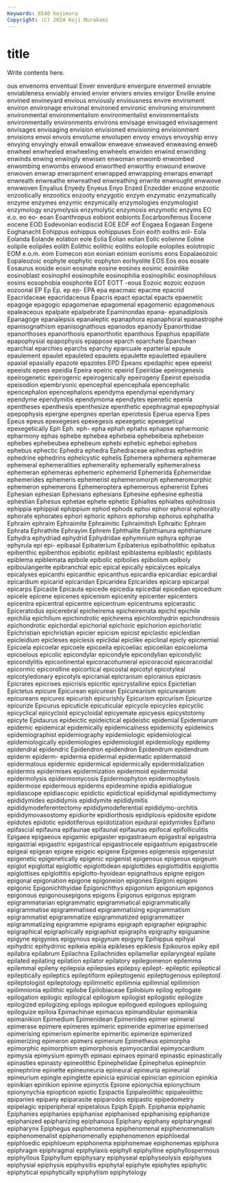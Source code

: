 ```yaml
---
Keywords: 8540 kojimura
Copyright: (C) 2024 Koji Murakami
---
```


# title

Write contents here.



ous envenoms enventual Enver enverdure envergure envermeil
enviable enviableness enviably envied envier enviers envies envigor Enville envine
envined envineyard envious enviously enviousness envire enviroment environ environage environal
environed environic environing environment environmental environmentalism environmentalist environmentalists environmentally environments
environs envisage envisaged envisagement envisages envisaging envision envisioned envisioning envisionment
envisions envoi envois envolume envolupen envoy envoys envoyship envy envying
envyingly enwall enwallow enweave enweaved enweaving enweb enwheel enwheeled enwheeling
enwheels enwiden enwind enwinding enwinds enwing enwingly enwisen enwoman enwomb
enwombed enwombing enwombs enwood enworthed enworthy enwound enwove enwoven enwrap
enwrapment enwrapped enwrapping enwraps enwrapt enwreath enwreathe enwreathed enwreathing enwrite
enwrought enwwove enwwoven Enyalius Enyedy Enyeus Enyo Enzed Enzedder enzone
enzootic enzootically enzootics enzooty enzygotic enzym enzymatic enzymatically enzyme enzymes
enzymic enzymically enzymologies enzymologist enzymology enzymolysis enzymolytic enzymosis enzymotic enzyms
EO e.o. eo eo- eoan Eoanthropus eobiont eobionts Eocarboniferous Eocene
eocene EOD Eodevonian eodiscid EOE EOF eof Eogaea Eogaean Eogene
Eoghanacht Eohippus eohippus eohippuses Eoin eoith eoiths eol- Eola Eolanda
Eolande eolation eole Eolia Eolian eolian Eolic eolienne Eoline eolipile
eolipiles eolith Eolithic eolithic eoliths eolopile eolopiles eolotropic EOM e.o.m.
eom Eomecon eon eonian eonism eonisms eons Eopalaeozoic Eopaleozoic eophyte
eophytic eophyton eorhyolite EOS Eos eos eosate Eosaurus eoside eosin
eosinate eosine eosines eosinic eosinlike eosinoblast eosinophil eosinophile eosinophilia eosinophilic
eosinophilous eosins eosophobia eosphorite EOT EOTT -eous Eozoic eozoic eozoon
eozoonal EP Ep Ep. ep ep- EPA epa epacmaic epacme
epacrid Epacridaceae epacridaceous Epacris epact epactal epacts epaenetic epagoge epagogic
epagomenae epagomenal epagomenic epagomenous epaleaceous epalpate epalpebrate Epaminondas epana- epanadiplosis
Epanagoge epanalepsis epanaleptic epanaphora epanaphoral epanastrophe epanisognathism epanisognathous epanodos epanody
Epanorthidae epanorthoses epanorthosis epanorthotic epanthous Epaphus epapillate epapophysial epapophysis epappose
eparch eparchate Eparchean eparchial eparchies eparchs eparchy eparcuale eparterial epaule
epaulement epaulet epauleted epaulets epaulette epauletted epauliere epaxial epaxially epazote
epazotes EPD Epeans epedaphic epee epeeist epeeists epees epeidia Epeira
epeiric epeirid Epeiridae epeirogenesis epeirogenetic epeirogenic epeirogenically epeirogeny Epeirot epeisodia
epeisodion epembryonic epencephal epencephala epencephalic epencephalon epencephalons ependyma ependymal ependymary
ependyme ependymitis ependymoma ependytes epenetic epenla epentheses epenthesis epenthesize epenthetic
epephragmal epepophysial epepophysis epergne epergnes eperlan eperotesis Eperua eperva Epes
Epeus epeus epexegeses epexegesis epexegetic epexegetical epexegetically Eph Eph. eph-
epha ephah ephahs ephapse epharmonic epharmony ephas ephebe ephebea ephebeia
ephebeibeia ephebeion ephebes ephebeubea ephebeum ephebi ephebic epheboi ephebos ephebus
ephectic Ephedra ephedra Ephedraceae ephedras ephedrin ephedrine ephedrins ephelcystic ephelis
Ephemera ephemera ephemerae ephemeral ephemeralities ephemerality ephemerally ephemeralness ephemeran ephemeras
ephemeric ephemerid Ephemerida Ephemeridae ephemerides ephemeris ephemerist ephemeromorph ephemeromorphic ephemeron
ephemerons Ephemeroptera ephemerous ephererist Ephes Ephesian ephesian Ephesians ephesians Ephesine
ephesine ephestia ephestian Ephesus ephetae ephete ephetic Ephialtes ephialtes ephidrosis
ephippia ephippial ephippium ephod ephods ephoi ephor ephoral ephoralty ephorate
ephorates ephori ephoric ephors ephorship ephorus ephphatha Ephraim ephraim Ephraimite
Ephraimitic Ephraimitish Ephraitic Ephram Ephrata Ephrathite Ephrayim Ephrem Ephthalite Ephthianura
ephthianure Ephydra ephydriad ephydrid Ephydridae ephymnium ephyra ephyrae ephyrula epi
epi- epibasal Epibaterium Epibaterius epibatholithic epibatus epibenthic epibenthos epibiotic epiblast
epiblastema epiblastic epiblasts epiblema epiblemata epibole epibolic epibolies epibolism epiboly
epiboulangerite epibranchial epic epical epically epicalyces epicalyx epicalyxes epicanthi epicanthic
epicanthus epicardia epicardiac epicardial epicardium epicarid epicaridan Epicaridea Epicarides epicarp
epicarpal epicarps Epicaste Epicauta epicede epicedia epicedial epicedian epicedium epicele
epicene epicenes epicenism epicenity epicenter epicenters epicentra epicentral epicentre epicentrum
epicentrums epicerastic Epiceratodus epicerebral epicheirema epicheiremata epichil epichile epichilia epichilium
epichindrotic epichirema epichlorohydrin epichondrosis epichondrotic epichordal epichorial epichoric epichorion epichoristic
Epichristian epichristian epicier epicism epicist epiclastic epicleidian epicleidium epicleses epiclesis
epiclidal epiclike epiclinal epicly epicnemial Epicoela epicoelar epicoele epicoelia epicoeliac
epicoelian epicoeloma epicoelous epicolic epicondylar epicondyle epicondylian epicondylic epicondylitis epicontinental
epicoracohumeral epicoracoid epicoracoidal epicormic epicorolline epicortical epicostal epicotyl epicotyleal epicotyledonary
epicotyls epicranial epicranium epicranius epicrasis Epicrates epicrises epicrisis epicritic epicrystalline
epics Epictetian Epictetus epicure Epicurean epicurean Epicureanism epicureanism epicureans epicures
epicurish epicurishly Epicurism epicurism Epicurize epicurize Epicurus epicuticle epicuticular epicycle
epicycles epicyclic epicyclical epicycloid epicycloidal epicyemate epicyesis epicystotomy epicyte Epidaurus
epideictic epideictical epideistic epidemial Epidemiarum epidemic epidemical epidemically epidemicalness epidemicity
epidemics epidemiographist epidemiography epidemiologic epidemiological epidemiologically epidemiologies epidemiologist epidemiology epidemy
epidendral epidendric Epidendron epidendron Epidendrum epidendrum epiderm epiderm- epiderma epidermal
epidermatic epidermatoid epidermatous epidermic epidermical epidermically epidermidalization epidermis epidermises epidermization
epidermoid epidermoidal epidermolysis epidermomycosis Epidermophyton epidermophytosis epidermose epidermous epiderms epidesmine
epidia epidialogue epidiascope epidiascopic epidictic epidictical epididymal epididymectomy epididymides epididymis
epididymite epididymitis epididymodeferentectomy epididymodeferential epididymo-orchitis epididymovasostomy epidiorite epidiorthosis epidiplosis epidosite
epidote epidotes epidotic epidotiferous epidotization epidural epidymides Epifano epifascial epifauna
epifaunae epifaunal epifaunas epifocal epifolliculitis Epigaea epigaeous epigamic epigaster epigastraeum
epigastral epigastria epigastrial epigastric epigastrical epigastriocele epigastrium epigastrocele epigeal epigean
epigee epigeic epigene Epigenes epigenesis epigenesist epigenetic epigenetically epigenic epigenist
epigenous epigeous epigeum epiglot epiglottal epiglottic epiglottidean epiglottides epiglottiditis epiglottis
epiglottises epiglottitis epiglotto-hyoidean epignathous epigne epigon epigonal epigonation epigone epigoneion
epigones Epigoni epigoni epigonic Epigonichthyidae Epigonichthys epigonism epigonium epigonos epigonous
epigonousepigons epigons Epigonus epigonus epigram epigrammatarian epigrammatic epigrammatical epigrammatically epigrammatise
epigrammatised epigrammatising epigrammatism epigrammatist epigrammatize epigrammatized epigrammatizer epigrammatizing epigramme epigrams
epigraph epigrapher epigraphic epigraphical epigraphically epigraphist epigraphs epigraphy epiguanine epigyne
epigynies epigynous epigynum epigyny Epihippus epihyal epihydric epihydrinic epikeia epikia
epikleses epiklesis Epikouros epiky epil epilabra epilabrum Epilachna Epilachnides epilamellar
epilaryngeal epilate epilated epilating epilation epilator epilatory epilegomenon epilemma epilemmal
epileny epilepsia epilepsies epilepsy epilept- epileptic epileptical epileptically epileptics epileptiform
epileptogenic epileptogenous epileptoid epileptologist epileptology epilimnetic epilimnia epilimnial epilimnion epilimnionia
epilithic epilobe Epilobiaceae Epilobium epilog epilogate epilogation epilogic epilogical epilogism
epilogist epilogistic epilogize epilogized epilogizing epilogs epilogue epilogued epilogues epiloguing
epiloguize epiloia Epimachinae epimacus epimandibular epimanikia epimanikion Epimedium Epimenidean Epimenides
epimer epimeral epimerase epimere epimeres epimeric epimeride epimerise epimerised epimerising
epimerism epimerite epimeritic epimerize epimerized epimerizing epimeron epimers epimerum Epimetheus
epimorpha epimorphic epimorphism epimorphosis epimyocardial epimyocardium epimysia epimysium epimyth epinaoi
epinaos epinard epinastic epinastically epinasties epinasty epineolithic Epinephelidae Epinephelus epinephrin
epinephrine epinette epineuneuria epineural epineuria epineurial epineurium epingle epinglette epinicia
epinicial epinician epinicion epinikia epinikian epinikion epinine epinyctis Epione epionychia
epionychium epionynychia epiopticon epiotic Epipactis Epipaleolithic epipaleolithic epipanies epipany epiparasite
epiparodos epipastic epipedometry epipelagic epiperipheral epipetalous Epiph Epiph. Epiphania epiphanic
Epiphanies epiphanies epiphanise epiphanised epiphanising epiphanize epiphanized epiphanizing epiphanous Epiphany
epiphany epipharyngeal epipharynx Epiphegus epiphenomena epiphenomenal epiphenomenalism epiphenomenalist epiphenomenally epiphenomenon
epiphloedal epiphloedic epiphloeum epiphonema epiphonemae epiphonemas epiphora epiphragm epiphragmal epiphylaxis
epiphyll epiphylline epiphyllospermous epiphyllous Epiphyllum epiphysary epiphyseal epiphyseolysis epiphyses epiphysial
epiphysis epiphysitis epiphytal epiphyte epiphytes epiphytic epiphytical epiphytically epiphytism epiphytology
